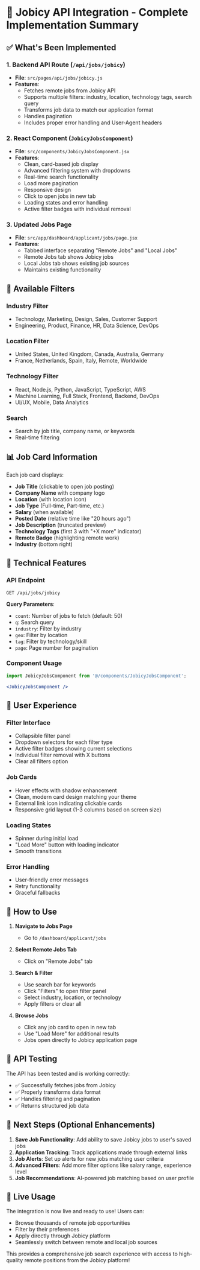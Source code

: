 # 🚀 Jobicy API Integration - Complete Implementation Summary

## ✅ What's Been Implemented

### 1. **Backend API Route** (`/api/jobs/jobicy`)
- **File**: `src/pages/api/jobs/jobicy.js`
- **Features**:
  - Fetches remote jobs from Jobicy API
  - Supports multiple filters: industry, location, technology tags, search query
  - Transforms job data to match our application format
  - Handles pagination
  - Includes proper error handling and User-Agent headers

### 2. **React Component** (`JobicyJobsComponent`)
- **File**: `src/components/JobicyJobsComponent.jsx`
- **Features**:
  - Clean, card-based job display
  - Advanced filtering system with dropdowns
  - Real-time search functionality
  - Load more pagination
  - Responsive design
  - Click to open jobs in new tab
  - Loading states and error handling
  - Active filter badges with individual removal

### 3. **Updated Jobs Page**
- **File**: `src/app/dashboard/applicant/jobs/page.jsx`
- **Features**:
  - Tabbed interface separating "Remote Jobs" and "Local Jobs"
  - Remote Jobs tab shows Jobicy jobs
  - Local Jobs tab shows existing job sources
  - Maintains existing functionality

## 🎯 Available Filters

### **Industry Filter**
- Technology, Marketing, Design, Sales, Customer Support
- Engineering, Product, Finance, HR, Data Science, DevOps

### **Location Filter**
- United States, United Kingdom, Canada, Australia, Germany
- France, Netherlands, Spain, Italy, Remote, Worldwide

### **Technology Filter**
- React, Node.js, Python, JavaScript, TypeScript, AWS
- Machine Learning, Full Stack, Frontend, Backend, DevOps
- UI/UX, Mobile, Data Analytics

### **Search**
- Search by job title, company name, or keywords
- Real-time filtering

## 📊 Job Card Information

Each job card displays:
- **Job Title** (clickable to open job posting)
- **Company Name** with company logo
- **Location** (with location icon)
- **Job Type** (Full-time, Part-time, etc.)
- **Salary** (when available)
- **Posted Date** (relative time like "20 hours ago")
- **Job Description** (truncated preview)
- **Technology Tags** (first 3 with "+X more" indicator)
- **Remote Badge** (highlighting remote work)
- **Industry** (bottom right)

## 🔧 Technical Features

### **API Endpoint**
```
GET /api/jobs/jobicy
```

**Query Parameters**:
- `count`: Number of jobs to fetch (default: 50)
- `q`: Search query
- `industry`: Filter by industry
- `geo`: Filter by location
- `tag`: Filter by technology/skill
- `page`: Page number for pagination

### **Component Usage**
```jsx
import JobicyJobsComponent from '@/components/JobicyJobsComponent';

<JobicyJobsComponent />
```

## 🎨 User Experience

### **Filter Interface**
- Collapsible filter panel
- Dropdown selectors for each filter type
- Active filter badges showing current selections
- Individual filter removal with X buttons
- Clear all filters option

### **Job Cards**
- Hover effects with shadow enhancement
- Clean, modern card design matching your theme
- External link icon indicating clickable cards
- Responsive grid layout (1-3 columns based on screen size)

### **Loading States**
- Spinner during initial load
- "Load More" button with loading indicator
- Smooth transitions

### **Error Handling**
- User-friendly error messages
- Retry functionality
- Graceful fallbacks

## 🚀 How to Use

1. **Navigate to Jobs Page**
   - Go to `/dashboard/applicant/jobs`

2. **Select Remote Jobs Tab**
   - Click on "Remote Jobs" tab

3. **Search & Filter**
   - Use search bar for keywords
   - Click "Filters" to open filter panel  
   - Select industry, location, or technology
   - Apply filters or clear all

4. **Browse Jobs**
   - Click any job card to open in new tab
   - Use "Load More" for additional results
   - Jobs open directly to Jobicy application page

## 🔄 API Testing

The API has been tested and is working correctly:
- ✅ Successfully fetches jobs from Jobicy
- ✅ Properly transforms data format
- ✅ Handles filtering and pagination
- ✅ Returns structured job data

## 🎯 Next Steps (Optional Enhancements)

1. **Save Job Functionality**: Add ability to save Jobicy jobs to user's saved jobs
2. **Application Tracking**: Track applications made through external links
3. **Job Alerts**: Set up alerts for new jobs matching user criteria
4. **Advanced Filters**: Add more filter options like salary range, experience level
5. **Job Recommendations**: AI-powered job matching based on user profile

## 🔗 Live Usage

The integration is now live and ready to use! Users can:
- Browse thousands of remote job opportunities
- Filter by their preferences
- Apply directly through Jobicy platform
- Seamlessly switch between remote and local job sources

This provides a comprehensive job search experience with access to high-quality remote positions from the Jobicy platform!
